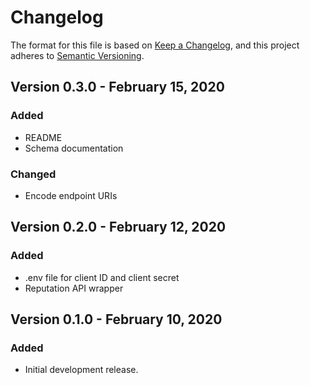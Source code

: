 # Changelog

The format for this file is based on [Keep a Changelog](https://keepachangelog.com/en/1.0.0/),
and this project adheres to [Semantic Versioning](https://semver.org/spec/v2.0.0.html).

## Version 0.3.0 - February 15, 2020

### Added

- README
- Schema documentation

### Changed

- Encode endpoint URIs

## Version 0.2.0 - February 12, 2020

### Added

- .env file for client ID and client secret
- Reputation API wrapper

## Version 0.1.0 - February 10, 2020

### Added

- Initial development release.
